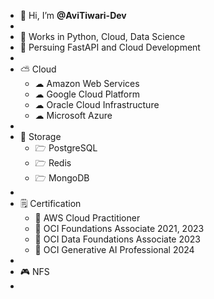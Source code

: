 - 👋 Hi, I’m **@AviTiwari-Dev**
- 
- 👀 Works in Python, Cloud, Data Science
- 🌱 Persuing FastAPI and Cloud Development
-
- ⛅ Cloud
  - ☁ Amazon Web Services
  - ☁ Google Cloud Platform
  - ☁ Oracle Cloud Infrastructure
  - ☁ Microsoft Azure
- 
- 📂 Storage
  - 🗁 PostgreSQL
  - 🗁 Redis
  - 🗁 MongoDB
- 
- 🗒 Certification
  - 📃 AWS Cloud Practitioner
  - 📃 OCI Foundations Associate 2021, 2023
  - 📃 OCI Data Foundations Associate 2023
  - 📃 OCI Generative AI Professional 2024
-  
- 🎮 NFS
- 

